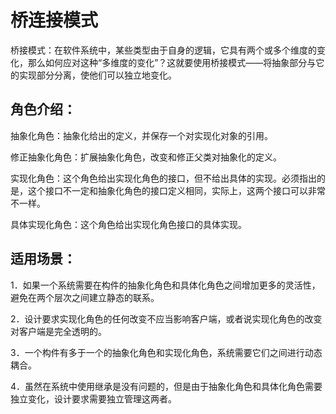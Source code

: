 # 桥连接模式

 桥接模式：在软件系统中，某些类型由于自身的逻辑，它具有两个或多个维度的变化，那么如何应对这种“多维度的变化”？这就要使用桥接模式——将抽象部分与它的实现部分分离，使他们可以独立地变化。
 
 
 ## 角色介绍：
      
抽象化角色：抽象化给出的定义，并保存一个对实现化对象的引用。

修正抽象化角色：扩展抽象化角色，改变和修正父类对抽象化的定义。

实现化角色：这个角色给出实现化角色的接口，但不给出具体的实现。必须指出的是，这个接口不一定和抽象化角色的接口定义相同，实际上，这两个接口可以非常不一样。

具体实现化角色：这个角色给出实现化角色接口的具体实现。

## 适用场景：
        
1．如果一个系统需要在构件的抽象化角色和具体化角色之间增加更多的灵活性，避免在两个层次之间建立静态的联系。

2．设计要求实现化角色的任何改变不应当影响客户端，或者说实现化角色的改变对客户端是完全透明的。

3．一个构件有多于一个的抽象化角色和实现化角色，系统需要它们之间进行动态耦合。

4．虽然在系统中使用继承是没有问题的，但是由于抽象化角色和具体化角色需要独立变化，设计要求需要独立管理这两者。
